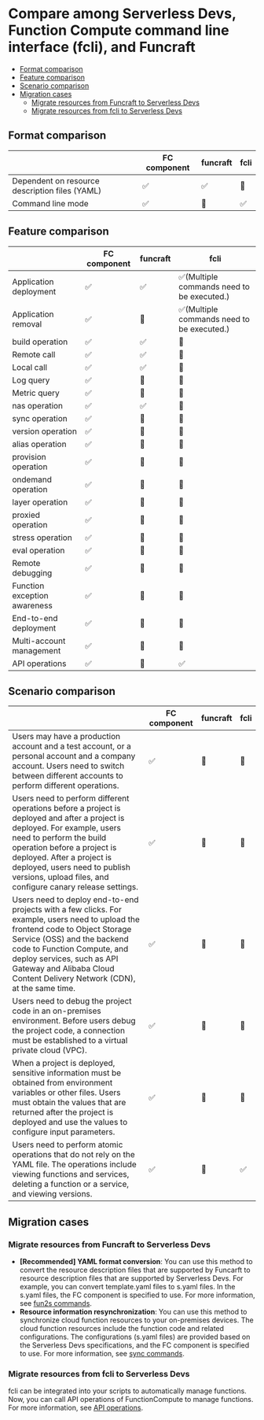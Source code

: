 # Compare among Serverless Devs, Function Compute command line interface (fcli), and Funcraft

- [Format comparison](#Format-comparison)
- [Feature comparison](#Feature-comparison)
- [Scenario comparison](#Scenario-comparison)
- [Migration cases](#Migration-cases)
    - [Migrate resources from Funcraft to Serverless Devs](#Migrate-resources-from-Funcraft-to-Serverless-Devs)
    - [Migrate resources from fcli to Serverless Devs](#Migrate-resources-from-fcli-to-Serverless-Devs)
    

## Format comparison

|                                                 | FC component | funcraft | fcli |
| ----------------------------------------------- | ------------ | -------- | ---- |
| Dependent on resource description  files (YAML) | ✅            | ✅        | 🙅    |
| Command line mode                               | ✅            | 🙅        | ✅    |


## Feature comparison



|                              | FC component | funcraft | fcli                                       |
| ---------------------------- | ------------ | -------- | ------------------------------------------ |
| Application deployment       | ✅            | ✅        | ✅(Multiple commands need to be  executed.) |
| Application removal          | ✅            | 🙅️        | ✅(Multiple commands need to be  executed.) |
| build operation              | ✅            | ✅        | 🙅️                                          |
| Remote call                  | ✅            | ✅        | 🙅️                                          |
| Local call                   | ✅            | ✅        | 🙅️                                          |
| Log query                    | ✅            | 🙅        | 🙅️                                          |
| Metric query                 | ✅            | 🙅        | 🙅️                                          |
| nas operation                | ✅            | ✅        | 🙅️                                          |
| sync operation               | ✅            | 🙅        | 🙅️                                          |
| version operation            | ✅            | 🙅        | 🙅️                                          |
| alias operation              | ✅            | 🙅        | 🙅️                                          |
| provision operation          | ✅            | 🙅        | 🙅️                                          |
| ondemand operation           | ✅            | 🙅        | 🙅️                                          |
| layer operation              | ✅            | 🙅        | 🙅️                                          |
| proxied operation            | ✅            | 🙅        | 🙅️                                          |
| stress operation             | ✅            | 🙅        | 🙅️                                          |
| eval operation               | ✅            | 🙅        | 🙅️                                          |
| Remote debugging             | ✅            | 🙅        | 🙅️                                          |
| Function exception awareness | ✅            | 🙅        | 🙅️                                          |
| End-to-end deployment        | ✅            | 🙅        | 🙅️                                          |
| Multi-account management     | ✅            | 🙅️        | 🙅️                                          |
| API operations               | ✅            | 🙅️        | ✅️                                          |

## Scenario comparison

|                                                              | FC component | funcraft | fcli |
| ------------------------------------------------------------ | ------------ | -------- | ---- |
| Users may have a production  account and a test account, or a personal account and a company account.  Users need to switch between different accounts to perform different  operations. | ✅            | 🙅        | 🙅️    |
| Users need to perform different  operations before a project is deployed and after a project is deployed. For  example, users need to perform the build operation before a project is  deployed. After a project is deployed, users need to publish versions, upload  files, and configure canary release settings. | ✅            | 🙅        | 🙅️    |
| Users need to deploy end-to-end  projects with a few clicks. For example, users need to upload the frontend  code to Object Storage Service (OSS) and the backend code to Function  Compute, and deploy services, such as API Gateway and Alibaba Cloud Content Delivery  Network (CDN), at the same time. | ✅            | 🙅        | 🙅️    |
| Users need to debug the project  code in an on-premises environment. Before users debug the project code, a  connection must be established to a virtual private cloud (VPC). | ✅            | 🙅        | 🙅️    |
| When a project is deployed,  sensitive information must be obtained from environment variables or other  files. Users must obtain the values that are returned after the project is  deployed and use the values to configure input parameters. | ✅            | 🙅        | 🙅️    |
| Users need to perform atomic operations  that do not rely on the YAML file. The operations include viewing functions  and services, deleting a function or a service, and viewing versions. | ✅            | 🙅        | ✅    |

## Migration cases

### Migrate resources from Funcraft to Serverless Devs

- **[Recommended] YAML format conversion**: You can use this method to convert the resource description files that are supported by Funcarft to resource description files that are supported by Serverless Devs. For example, you can convert template.yaml files to s.yaml files. In the s.yaml files, the FC component is specified to use. For more information, see [fun2s commands](command/fun2s.md).
- **Resource information resynchronization**: You can use this method to synchronize cloud function resources to your on-premises devices. The cloud function resources include the function code and related configurations. The configurations (s.yaml files) are provided based on the Serverless Devs specifications, and the FC component is specified to use. For more information, see [sync commands](command/sync.md).

### Migrate resources from fcli to Serverless Devs

fcli can be integrated into your scripts to automatically manage functions. Now, you can call API operations of FunctionCompute to manage functions. For more information, see [API operations](command/api.md).
